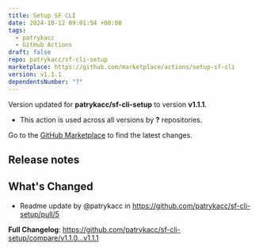 ```yaml
---
title: Setup SF CLI
date: 2024-10-12 09:01:54 +00:00
tags:
  - patrykacc
  - GitHub Actions
draft: false
repo: patrykacc/sf-cli-setup
marketplace: https://github.com/marketplace/actions/setup-sf-cli
version: v1.1.1
dependentsNumber: "?"
---
```



Version updated for **patrykacc/sf-cli-setup** to version **v1.1.1**.
- This action is used across all versions by **?** repositories.

Go to the [GitHub Marketplace](https://github.com/marketplace/actions/setup-sf-cli) to find the latest changes.

## Release notes

## What's Changed
* Readme update by @patrykacc in https://github.com/patrykacc/sf-cli-setup/pull/5


**Full Changelog**: https://github.com/patrykacc/sf-cli-setup/compare/v1.1.0...v1.1.1
